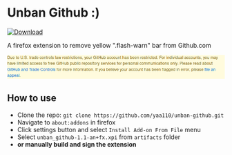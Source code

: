 # Unban Github :)

[![Download](https://img.shields.io/badge/download-extension-blue)](https://github.com/yaa110/unban-github/releases/download/1.1.0/unban_github-1.1-an+fx.xpi)

A firefox extension to remove yellow ".flash-warn" bar from Github.com

![Banner](banner.png)

## How to use

- Clone the repo: `git clone https://github.com/yaa110/unban-github.git`
- Navigate to `about:addons` in firefox
- Click settings button and select `Install Add-on From File` menu
- Select `unban_github-1.1-an+fx.xpi` from `artifacts` folder 
- **or manually build and sign the extension**

